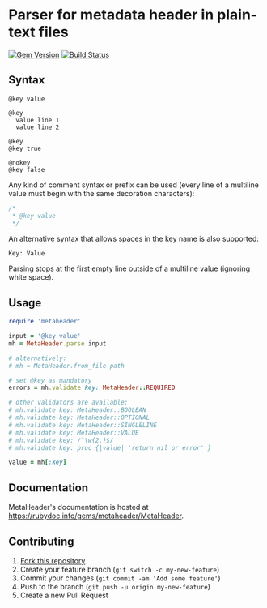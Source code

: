 # Parser for metadata header in plain-text files

[![Gem Version](https://badge.fury.io/rb/metaheader.svg)](http://badge.fury.io/rb/metaheader)
[![Build Status](https://travis-ci.org/cfillion/metaheader.svg?branch=master)](https://travis-ci.org/cfillion/metaheader)

## Syntax

```
@key value

@key
  value line 1
  value line 2

@key
@key true

@nokey
@key false
```

Any kind of comment syntax or prefix can be used (every line of a multiline
value must begin with the same decoration characters):

```cpp
/*
 * @key value
 */
```

An alternative syntax that allows spaces in the key name is also supported:

```
Key: Value
```

Parsing stops at the first empty line outside of a multiline value
(ignoring white space).

## Usage

```ruby
require 'metaheader'

input = '@key value'
mh = MetaHeader.parse input

# alternatively:
# mh = MetaHeader.from_file path

# set @key as mandatory
errors = mh.validate key: MetaHeader::REQUIRED

# other validators are available:
# mh.validate key: MetaHeader::BOOLEAN
# mh.validate key: MetaHeader::OPTIONAL
# mh.validate key: MetaHeader::SINGLELINE
# mh.validate key: MetaHeader::VALUE
# mh.validate key: /^\w{2,}$/
# mh.validate key: proc {|value| 'return nil or error' }

value = mh[:key]
```

## Documentation

MetaHeader's documentation is hosted at <https://rubydoc.info/gems/metaheader/MetaHeader>.

## Contributing

1. [Fork this repository](https://github.com/cfillion/metaheader/fork)
2. Create your feature branch (`git switch -c my-new-feature`)
3. Commit your changes (`git commit -am 'Add some feature'`)
4. Push to the branch (`git push -u origin my-new-feature`)
5. Create a new Pull Request
